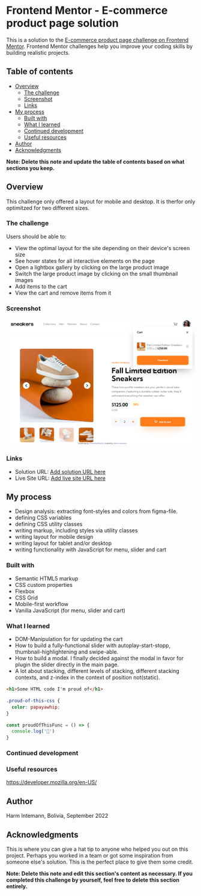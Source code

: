 # Frontend Mentor - E-commerce product page solution

This is a solution to the [E-commerce product page challenge on Frontend Mentor](https://www.frontendmentor.io/challenges/ecommerce-product-page-UPsZ9MJp6). Frontend Mentor challenges help you improve your coding skills by building realistic projects.

## Table of contents

- [Overview](#overview)
  - [The challenge](#the-challenge)
  - [Screenshot](#screenshot)
  - [Links](#links)
- [My process](#my-process)
  - [Built with](#built-with)
  - [What I learned](#what-i-learned)
  - [Continued development](#continued-development)
  - [Useful resources](#useful-resources)
- [Author](#author)
- [Acknowledgments](#acknowledgments)

**Note: Delete this note and update the table of contents based on what sections you keep.**

## Overview

This challenge only offered a layout for mobile and desktop. It is therfor only optimitzed for two different sizes.

### The challenge

Users should be able to:

- View the optimal layout for the site depending on their device's screen size
- See hover states for all interactive elements on the page
- Open a lightbox gallery by clicking on the large product image
- Switch the large product image by clicking on the small thumbnail images
- Add items to the cart
- View the cart and remove items from it

### Screenshot

![](./Screenshot-desktop.png)


### Links

- Solution URL: [Add solution URL here](https://github.com/ghintema/FrontEndMentor_E-commerce-product-page.git)
- Live Site URL: [Add live site URL here](https://ghintema.github.io/FrontEndMentor_E-commerce-product-page/)

## My process

- Design analysis: extracting font-styles and colors from figma-file.
- defining CSS variables
- defining CSS utility classes
- writing markup, including styles via utility classes
- writing layout for mobile design
- writing layout for tablet and/or desktop
- writing functionality with JavaScript for menu, slider and cart

### Built with

- Semantic HTML5 markup
- CSS custom properties
- Flexbox
- CSS Grid
- Mobile-first workflow
- Vanilla JavaScript (for menu, slider and cart)


### What I learned

- DOM-Manipulation for for updating the cart
- How to build a fully-functional slider with autoplay-start-stopp, thumbnail-highlightening and swipe-able.
- How to build a modal. I finally decided against the modal in favor for plugin the slider directly in the main page. 
- A lot about stacking, different levels of stacking, different stacking contexts, and z-index in the context of position not(static).


```html
<h1>Some HTML code I'm proud of</h1>
```
```css
.proud-of-this-css {
  color: papayawhip;
}
```
```js
const proudOfThisFunc = () => {
  console.log('🎉')
}
```

### Continued development


### Useful resources

https://developer.mozilla.org/en-US/

## Author

Harm Intemann, Bolivia, September 2022

## Acknowledgments

This is where you can give a hat tip to anyone who helped you out on this project. Perhaps you worked in a team or got some inspiration from someone else's solution. This is the perfect place to give them some credit.

**Note: Delete this note and edit this section's content as necessary. If you completed this challenge by yourself, feel free to delete this section entirely.**
